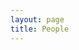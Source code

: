 ```yaml
---
layout: page
title: People
---
```

<html>
  <head>
    <meta name="viewport" content="width=device-width, initial-scale=1">
    <style>
      img {
        height: px;
        width: px;
      }
   </style>
  </head> 
 </html>
      
        
      
      
     


